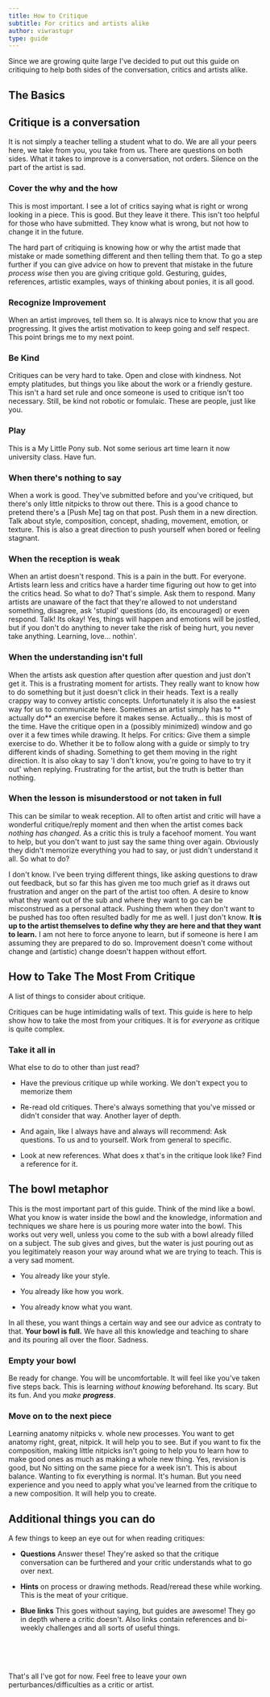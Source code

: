 ```yaml
---
title: How to Critique
subtitle: For critics and artists alike
author: viwrastupr
type: guide
---
```

Since we are growing quite large I've decided to put out this guide on critiquing to help both sides of the conversation, critics and artists alike.


## The Basics

## Critique is a conversation

It is not simply a teacher telling a student what to do. We are all your peers here, we take from you, you take from us. There are questions on both sides. What it takes to improve is a conversation, not orders. Silence on the part of the artist is sad.

### Cover the why and the how
<Ponymote mote="twiquery" text="Who's that?  What's this?"/>

This is most important. I see a lot of critics saying what is right or wrong looking in a piece. This is good. But they leave it there. This isn't too helpful for those who have submitted. They know what is wrong, but not how to change it in the future.

The hard part of critiquing is knowing how or why the artist made that mistake or made something different and then telling them that. To go a step further if you can give advice on how to prevent that mistake in the future _process wise_ then you are giving critique gold. Gesturing, guides, references, artistic examples, ways of thinking about ponies, it is all good.

### Recognize Improvement

When an artist improves, tell them so. It is always nice to know that you are progressing. It gives the artist motivation to keep going and self respect. This point brings me to my next point.

### Be Kind

Critiques can be very hard to take. Open and close with kindness. Not empty platitudes, but things you like about the work or a friendly gesture. This isn't a hard set rule and once someone is used to critique isn't too necessary. Still, be kind not robotic or fomulaic. These are people, just like you.

### Play

This is a My Little Pony sub. Not some serious art time learn it now university class. Have fun.
<Ponymote mote="hahaha" text="We need a playful emote other than this one... ahem... *hint* *hint*"/>
<Ponymote mote="derpwizard" text="Even at the university we had fun. Play!"/>

### When there's nothing to say

When a work is good. They've submitted before and you've critiqued, but there's only little nitpicks to throw out there. This is a good chance to pretend there's a [Push Me] tag on that post. Push them in a new direction. Talk about style, composition, concept, shading, movement, emotion, or texture. This is also a great direction to push yourself when bored or feeling stagnant.

### When the reception is weak

When an artist doesn't respond. This is a pain in the butt. For everyone. Artists learn less and critics have a harder time figuring out how to get into the critics head. So what to do? That's simple. Ask them to respond. Many artists are unaware of the fact that they're allowed to not understand something, disagree, ask 'stupid' questions (do, its encouraged) or even respond. Talk! Its okay! Yes, things will happen and emotions will be jostled, but if you don't do anything to never take the risk of being hurt, you never take anything. Learning, love... nothin'.

### When the understanding isn't full

When the artists ask question after question after question and just don't get it. This is a frustrating moment for artists. They really want to know how to do something but it just doesn't click in their heads. Text is a really crappy way to convey artistic concepts. Unfortunately it is also the easiest way for us to communicate here. Sometimes an artist simply has to ** actually do** an exercise before it makes sense. Actually... this is most of the time. Have the critique open in a (possibly minimized) window and go over it a few times while drawing. It helps. For critics: Give them a simple exercise to do. Whether it be to follow along with a guide or simply to try different kinds of shading. Something to get them moving in the right direction. It is also okay to say 'I don't know, you're going to have to try it out' when replying. Frustrating for the artist, but the truth is better than nothing.

<Ponymote mote="twirage" text="When I say play I mean play dammit!"/>
<Ponymote mote="loveme" text="Try new things!"/>

### When the lesson is misunderstood or not taken in full

This can be similar to weak reception. All to often artist and critic will have a wonderful critique/reply moment and then when the artist comes back _nothing has changed_. As a critic this is truly a facehoof moment. You want to help, but you don't want to just say the same thing over again. Obviously they didn't memorize everything you had to say, or just didn't understand it all. <Ponymote mote="flutterjerk" text="Or they ignored you,"/><Ponymote mote="ajlie" text="but no one here would do that."/>So what to do?

I don't know. I've been trying different things, like asking questions to draw out feedback, but so far this has given me too much grief as it draws out frustration and anger on the part of the artist too often. A desire to know what they want out of the sub and where they want to go can be misconstrued as a personal attack. Pushing them when they don't want to be pushed has too often resulted badly for me as well. I just don't know.
<Ponymote mote="derpwizard" text="This one makes me sad...  A critic's first purpose is to help but people think they're being attacked.  It is the very opposite of intention."/>
**It is up to the artist themselves to define why they are here and that they want to learn.** I am not here to force anyone to learn, but if someone is here I am assuming they are prepared to do so. Improvement doesn't come without change and (artistic) change doesn't happen without effort.


## How to Take The Most From Critique

A list of things to consider about critique.

<Ponymote mote="twismile" text="Lists lists, I love lists."/>

Critiques can be huge intimidating walls of text. This guide is here to help show how to take the most from your critiques. It is for _everyone_ as critique is quite complex.


### Take it all in

What else to do to other than just read?

-   Have the previous critique up while working. We don't expect you to memorize them

-   Re-read old critiques. <Ponymote mote="twistudy" text="Read read read read read."/> There's always something that you've missed or didn't consider that way. Another layer of depth.

-   And again, like I always have and always will recommend: Ask questions. To us and to yourself. Work from general to specific.

-   Look at new references. What does x that's in the critique look like? Find a reference for it.

## The bowl metaphor

This is the most important part of this guide. Think of the mind like a bowl. What you know is water inside the bowl and the knowledge, information and techniques we share here is us pouring more water into the bowl. This works out very well, unless you come to the sub with a bowl already filled on a subject. The sub gives and gives, but the water is just pouring out as you legitimately reason your way around what we are trying to teach. This is a very sad moment.

- You already like your style.

- You already like how you work.

- You already know what you want.

In all these, you want things a certain way and see our advice as contraty to that. **Your bowl is full.** We have all this knowledge and teaching to share and its pouring all over the floor. Sadness. <Ponymote mote="ppreference" text="You know so many things... but you're not full.  There is always more to learn."/>

### Empty your bowl

Be ready for change. You will be uncomfortable. It will feel like you've taken five steps back. This is learning _without knowing_ beforehand. Its scary. But its fun. And you _make **progress**_.

### Move on to the next piece

Learning anatomy nitpicks v. whole new processes. You want to get anatomy right, great, nitpick. It will help you to see. But if you want to fix the composition, making little nitpicks isn't going to help you to learn how to make good ones as much as making a whole new thing. Yes, revision is good, but No sitting on the same piece for a week isn't. This is about balance. Wanting to fix everything is normal. It's human. But you need experience and you need to apply what you've learned from the critique to a new composition. It will help you to create.


## Additional things you can do

A few things to keep an eye out for when reading critiques:

-   **Questions** Answer these! They're asked so that the critique conversation can be furthered and your critic understands what to go over next.

-   **Hints** on process or drawing methods. Read/reread these while working. This is the meat of your critique.

-   **Blue links** This goes without saying, but guides are awesome! They go in depth where a critic doesn't. Also links contain references and bi-weekly challenges and all sorts of useful things.

<br>

<Ponymote mote="vinylwhat" text="Quick question!  Why do we have no Fluttershy emote of our own? ...she's Fluttershy."/>

<br>
<br>

That's all I've got for now. Feel free to leave your own perturbances/difficulties as a critic or artist.
<Ponymote mote="pinkiefear" text="Or your own perturbances with me."/>

<br>
<br>

<Ponymote mote="lunasad" text="It doesn't end.... actually, it does, today's my last graveyard shift, last day at work and last day for so much internet free time."/>
<Ponymote mote="twipride" text="So its been fun everypony.  I'll be around.  Perhaps more sometimes, perhaps less others.  But it will be different."/>
<Ponymote mote="twismile" text="I'm actually hoping to do more livestreams now that there will be a little time."/>
<Ponymote mote="twistare" text="But my moments will become more precious, so I'm going to be spending time with friends/studying/traveling"/>
